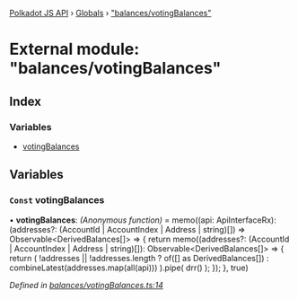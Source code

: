 [Polkadot JS API](../README.md) › [Globals](../globals.md) › ["balances/votingBalances"](_balances_votingbalances_.md)

# External module: "balances/votingBalances"

## Index

### Variables

* [votingBalances](_balances_votingbalances_.md#const-votingbalances)

## Variables

### `Const` votingBalances

• **votingBalances**: *(Anonymous function)* =  memo((api: ApiInterfaceRx): (addresses?: (AccountId | AccountIndex | Address | string)[]) => Observable<DerivedBalances[]> => {
  return memo((addresses?: (AccountId | AccountIndex | Address | string)[]): Observable<DerivedBalances[]> => {
    return (
      !addresses || !addresses.length
        ? of([] as DerivedBalances[])
        : combineLatest(addresses.map(all(api)))
    ).pipe(
      drr()
    );
  });
}, true)

*Defined in [balances/votingBalances.ts:14](https://github.com/polkadot-js/api/blob/7cc961f789/packages/api-derive/src/balances/votingBalances.ts#L14)*

